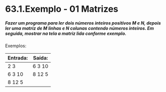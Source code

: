 # 63.1.Exemplo - 01 Matrizes
##### Fazer um programa para ler dois números inteiros positivos M e N, depois ler uma matriz de M linhas e N colunas contendo números inteiros. Em seguida, mostrar na tela a matriz lida conforme exemplo.

Exemplos:

| Entrada:  | Saída:    |
|-----------|-----------|
| 2 3       | 6 3 10    |
| 6 3 10    | 8 12 5    |
| 8 12 5    |